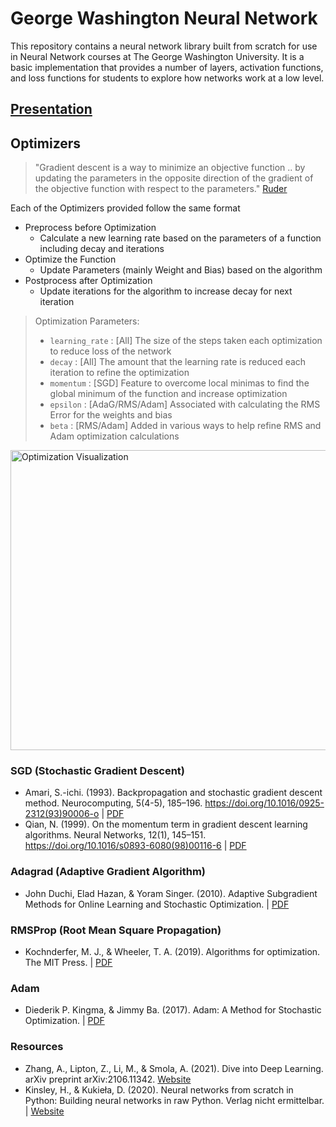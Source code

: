 # George Washington Neural Network
This repository contains a neural network library built from scratch for use in Neural Network courses at
The George Washington University. It is a basic implementation that provides a number of layers, activation
functions, and loss functions for students to explore how networks work at a low level.

## [Presentation](https://docs.google.com/presentation/d/1fNGTJZuhLo-aVfG8b1N-oKhdmoQlpWOEGMhgxOXunHQ/edit?usp=sharing)

## Optimizers

>"Gradient descent is a way to minimize an objective function .. by updating the parameters in the opposite direction of the gradient of the objective function with respect to the parameters." [Ruder](https://arxiv.org/pdf/1609.04747)

Each of the Optimizers provided follow the same format
- Preprocess before Optimization
    - Calculate a new learning rate based on the parameters of a function including decay and iterations
- Optimize the Function
    - Update Parameters (mainly Weight and Bias) based on the algorithm
- Postprocess after Optimization
    - Update iterations for the algorithm to increase decay for next iteration

>Optimization Parameters:
>- ``learning_rate`` : [All] The size of the steps taken each optimization to reduce loss of the network
>- ``decay`` : [All] The amount that the learning rate is reduced each iteration to refine the optimization
>- ``momentum`` : [SGD] Feature to overcome local minimas to find the global minimum of the function and increase optimization
>- ``epsilon`` : [AdaG/RMS/Adam] Associated with calculating the RMS Error for the weights and bias
>- ``beta`` : [RMS/Adam] Added in various ways to help refine RMS and Adam optimization calculations

<img src="https://i.imgur.com/2dKCQHh.gif" alt="Optimization Visualization" style="height: 480px; width:620px;"/>

### SGD (Stochastic Gradient Descent)
* Amari, S.-ichi. (1993). Backpropagation and stochastic gradient descent method. Neurocomputing, 5(4-5), 185–196. https://doi.org/10.1016/0925-2312(93)90006-o | [PDF](https://bsi-ni.brain.riken.jp/database/file/141/142.pdf)
* Qian, N. (1999). On the momentum term in gradient descent learning algorithms. Neural Networks, 12(1), 145–151. https://doi.org/10.1016/s0893-6080(98)00116-6 | [PDF](http://citeseerx.ist.psu.edu/viewdoc/download?doi=10.1.1.57.5612&rep=rep1&type=pdf)

### Adagrad (Adaptive Gradient Algorithm)
* John Duchi, Elad Hazan, & Yoram Singer. (2010). Adaptive Subgradient Methods for Online Learning and Stochastic Optimization. | [PDF](https://www.jmlr.org/papers/volume12/duchi11a/duchi11a.pdf)

### RMSProp (Root Mean Square Propagation)
* Kochnderfer, M. J., & Wheeler, T. A. (2019). Algorithms for optimization. The MIT Press. | [PDF](https://mitpress.mit.edu/books/algorithms-optimization)
### Adam
* Diederik P. Kingma, & Jimmy Ba. (2017). Adam: A Method for Stochastic Optimization. | [PDF](https://arxiv.org/pdf/1412.6980.pdf)

### Resources
* Zhang, A., Lipton, Z., Li, M., & Smola, A. (2021). Dive into Deep Learning. arXiv preprint arXiv:2106.11342. [Website](https://d2l.ai/index.html)
* Kinsley, H., & Kukieła, D. (2020). Neural networks from scratch in Python: Building neural networks in raw Python. Verlag nicht ermittelbar. | [Website](https://nnfs.io/)